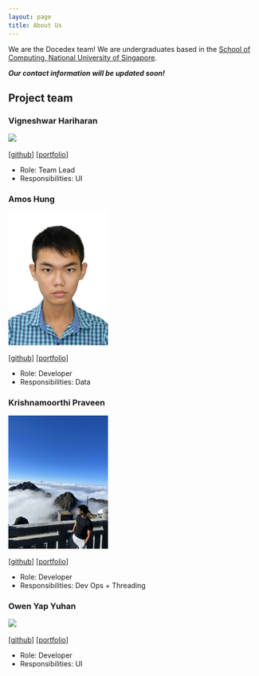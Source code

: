 ```yaml
---
layout: page
title: About Us
---
```


We are the Docedex team! We are undergraduates based in the [School of Computing, National University of Singapore](http://www.comp.nus.edu.sg).

**_Our contact information will be updated soon!_**

## Project team

### Vigneshwar Hariharan

<img src="images/vignesh.png" width="200px">

[[github](http://github.com/vigonometry)]
[[portfolio](team/vigonometry.md)]

* Role: Team Lead
* Responsibilities: UI

### Amos Hung

<img src="images/bobfree546.png" width="200px">

[[github](http://github.com/Bobfree546)] [[portfolio](team/amos.md)]

* Role: Developer
* Responsibilities: Data

### Krishnamoorthi Praveen

<img src="images/praveen.png" width="200px">

[[github](http://github.com/praveenkrishna0512)]
[[portfolio](team/praveenkrishna0512.md)]

* Role: Developer
* Responsibilities: Dev Ops + Threading

### Owen Yap Yuhan

<img src="images/owen.png" width="200px">

[[github](http://github.com/owen-yap)]
[[portfolio](team/owen.md)]

* Role: Developer
* Responsibilities: UI
